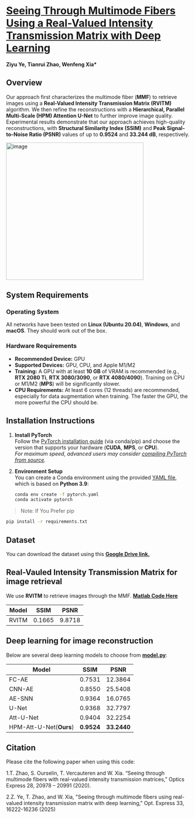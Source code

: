 # [Seeing Through Multimode Fibers Using a Real-Valued Intensity Transmission Matrix with Deep Learning](https://opg.optica.org/oe/fulltext.cfm?uri=oe-33-7-16222&id=569946)
**Ziyu Ye, Tianrui Zhao, Wenfeng Xia\***

## Overview
Our approach first characterizes the multimode fiber (**MMF**) to retrieve images using a **Real-Valued Intensity Transmission Matrix (RVITM)** algorithm. We then refine the reconstructions with a **Hierarchical, Parallel Multi-Scale (HPM) Attention U-Net** to further improve image quality. Experimental results demonstrate that our approach achieves high-quality reconstructions, with **Structural Similarity Index (SSIM)** and **Peak Signal-to-Noise Ratio (PSNR)** values of up to **0.9524** and **33.244 dB**, respectively.

<img width="375" alt="image" src="https://github.com/user-attachments/assets/7f54798d-7132-4eb4-8f50-7b47590e0ae5" />


## System Requirements

### Operating System
All networks have been tested on **Linux (Ubuntu 20.04)**, **Windows**, and **macOS**. They should work out of the box.

### Hardware Requirements
- **Recommended Device:** GPU  
- **Supported Devices:** GPU, CPU, and Apple M1/M2  
- **Training:** A GPU with at least **10 GB** of VRAM is recommended (e.g., **RTX 2080 Ti**, **RTX 3080/3090**, or **RTX 4080/4090**). Training on CPU or M1/M2 (**MPS**) will be significantly slower.  
- **CPU Requirements:** At least 6 cores (12 threads) are recommended, especially for data augmentation when training. The faster the GPU, the more powerful the CPU should be.

## Installation Instructions

1. **Install PyTorch**  
   Follow the [PyTorch installation guide](https://pytorch.org/get-started/locally/) (via conda/pip) and choose the version that supports your hardware (**CUDA**, **MPS**, or **CPU**).  
   *For maximum speed, advanced users may consider [compiling PyTorch from source](https://github.com/pytorch/pytorch#from-source).*

2. **Environment Setup**  
   You can create a Conda environment using the provided [YAML file](https://github.com/Zye3/Speckle-Image-Reconstruction/blob/master/pytorch.yaml), which is based on **Python 3.9**:
   ```bash
   conda env create -f pytorch.yaml
   conda activate pytorch
   
>Note: If You Prefer pip
```bash
pip install -r requirements.txt
```

## Dataset
You can download the dataset using this __[Google Drive link.](https://drive.google.com/drive/folders/1avbOZG4P4LPlVDdpRAyIuZBGf_8W8-gv)__

## Real-Vauled Intensity Transmission Matrix for image retrieval 
We use __RVITM__ to retrieve images through the MMF.
__[Matlab Code Here](https://github.com/Zye3/Speckle-Image-Reconstruction/blob/master/calculate_RVITM.m)__

| Model         | SSIM    | PSNR    |
|---------------|---------|---------|
| RVITM         | 0.1665  | 9.8718  |

## Deep learning for image reconstruction
Below are several deep learning models to choose from __[model.py](https://github.com/Zye3/Speckle-Image-Reconstruction/blob/master/model.py)__:

| Model         | SSIM    | PSNR    |
|---------------|---------|---------|
| FC-AE         | 0.7531  | 12.3864 |
| CNN-AE        | 0.8550  | 25.5408 |
| AE-SNN        | 0.9364  | 16.0765 |
| U-Net         | 0.9368  | 32.7797 |
| Att-U-Net     | 0.9404  | 32.2254 |
| HPM-Att-U-Net(__Ours__) | __0.9524__  | __33.2440__ |

## Citation

Please cite the following paper when using this code:

1.T. Zhao, S. Ourselin, T. Vercauteren and W. Xia. “Seeing through multimode fibers with real-valued intensity transmission matrices,” Optics Express 28, 20978 – 20991 (2020).

2.Z. Ye, T. Zhao, and W. Xia, "Seeing through multimode fibers using real-valued intensity transmission matrix with deep learning," Opt. Express 33, 16222-16236 (2025)







